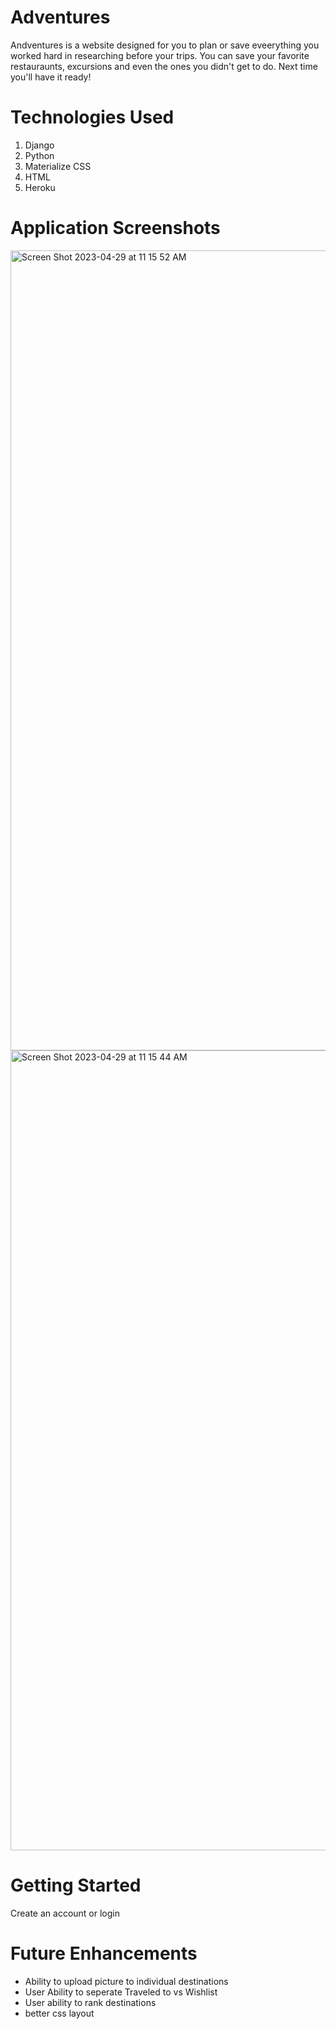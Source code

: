 # Adventures

Andventures is a website designed for you to plan or save eveerything you worked hard in researching before your trips. You can save your favorite restauraunts, excursions and even the ones you didn't get to do. Next time you'll have it ready! 

# Technologies Used 

1. Django 
2. Python
3. Materialize CSS
4. HTML
5. Heroku 

# Application Screenshots 

<img width="1280" alt="Screen Shot 2023-04-29 at 11 15 52 AM" src="https://user-images.githubusercontent.com/97905547/235310163-f83e8006-992f-47ec-abca-78afd8aca8f5.png">
<img width="1280" alt="Screen Shot 2023-04-29 at 11 15 44 AM" src="https://user-images.githubusercontent.com/97905547/235310166-5fe76765-1b1a-4e3d-9b98-d665ce27f64c.png">

# Getting Started 

Create an account or login 

# Future Enhancements 

- Ability to upload picture to individual destinations 
- User Ability to seperate Traveled to vs Wishlist 
- User ability to rank destinations 
- better css layout 
